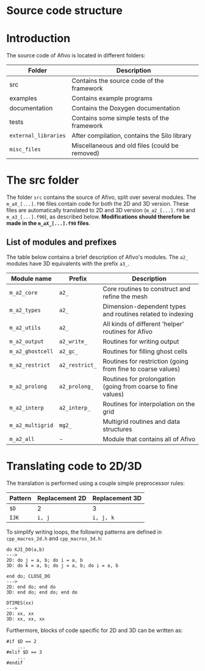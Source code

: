 # Source code structure

# Introduction

The source code of Afivo is located in different folders:

Folder | Description
---|---
src | Contains the source code of the framework
examples | Contains example programs
documentation | Contains the Doxygen documentation
tests | Contains some simple tests of the framework
`external_libraries` | After compilation, contains the Silo library
`misc_files` | Miscellaneous and old files (could be removed)

# The src folder

The folder `src` contains the source of Afivo, split over several modules. The
`m_aX_[...].f90` files contain code for both the 2D and 3D version. These files
are automatically translated to 2D and 3D version (`m_a2_[...].f90` and
`m_a3_[...].f90`), as described below. **Modifications should therefore be made
in the `m_aX_[...].f90` files**.

## List of modules and prefixes

The table below contains a brief description of Afivo's modules. The `a2_`
modules have 3D equivalents with the prefix `a3_`.

Module name | Prefix | Description
---|---|---
`m_a2_core` | `a2_` | Core routines to construct and refine the mesh
`m_a2_types` | `a2_` | Dimension-dependent types and routines related to indexing
`m_a2_utils` | `a2_` | All kinds of different 'helper' routines for Afivo
`m_a2_output` | `a2_write_` | Routines for writing output
`m_a2_ghostcell` | `a2_gc_` | Routines for filling ghost cells
`m_a2_restrict` | `a2_restrict_` | Routines for restriction (going from fine to coarse values)
`m_a2_prolong` | `a2_prolong_` | Routines for prolongation (going from coarse to fine values)
`m_a2_interp` | `a2_interp_` | Routines for interpolation on the grid
`m_a2_multigrid` | `mg2_` | Multigrid routines and data structures
`m_a2_all` | - | Module that contains all of Afivo

# Translating code to 2D/3D

The translation is performed using a couple simple preprocessor rules:

Pattern | Replacement 2D | Replacement 3D
---|---|---
`$D` | 2 | 3
`IJK` | `i, j` | `i, j, k`

To simplify writing loops, the following patterns are defined in
`cpp_macros_2d.h` and `cpp_macros_3d.h`:

    do KJI_DO(a,b)
    --->
    2D: do j = a, b; do i = a, b
    3D: do k = a, b; do j = a, b; do i = a, b

    end do; CLOSE_DO
    --->
    2D: end do; end do
    3D: end do; end do; end do

    DTIMES(xx)
    --->
    2D: xx, xx
    3D: xx, xx, xx

Furthermore, blocks of code specific for 2D and 3D can be written as:

    #if $D == 2
        ...
    #elif $D == 3
        ...
    #endif

